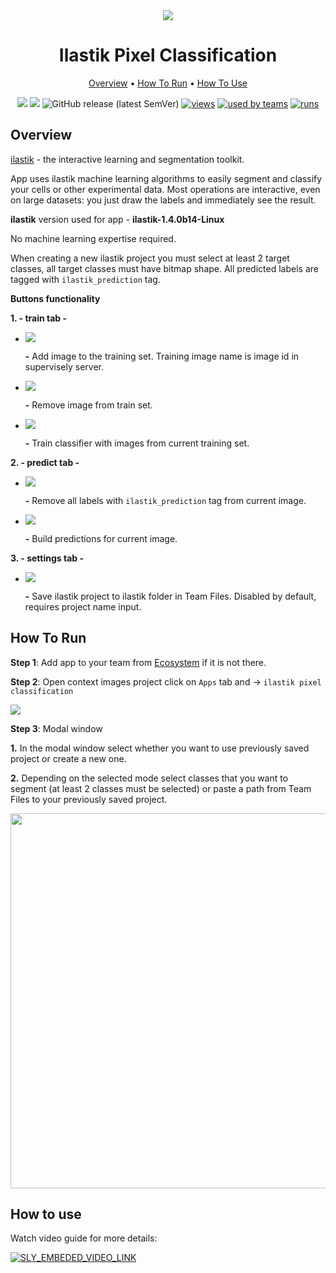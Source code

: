 <div align="center" markdown>
<img src="https://i.imgur.com/ok6t92G.png"/>



# Ilastik Pixel Classification

<p align="center">
  <a href="#Overview">Overview</a> •
  <a href="#How-To-Run">How To Run</a> •
  <a href="#How-To-Use">How To Use</a>
</p>

  
[![](https://img.shields.io/badge/supervisely-ecosystem-brightgreen)](https://ecosystem.supervise.ly/apps/ilastik-pixel-classification)
[![](https://img.shields.io/badge/slack-chat-green.svg?logo=slack)](https://supervise.ly/slack)
![GitHub release (latest SemVer)](https://img.shields.io/github/v/release/supervisely-ecosystem/ilastik-pixel-classification)
[![views](https://app.supervise.ly/public/api/v3/ecosystem.counters?repo=supervisely-ecosystem/ilastik-pixel-classification&counter=views&label=views)](https://supervise.ly)
[![used by teams](https://app.supervise.ly/public/api/v3/ecosystem.counters?repo=supervisely-ecosystem/ilastik-pixel-classification&counter=downloads&label=used%20by%20teams)](https://supervise.ly)
[![runs](https://app.supervise.ly/public/api/v3/ecosystem.counters?repo=supervisely-ecosystem/ilastik-pixel-classification&counter=runs&label=runs&123)](https://supervise.ly)

</div>

## Overview

[ilastik](https://www.ilastik.org/) - the interactive learning and segmentation toolkit.

App uses ilastik machine learning algorithms to easily segment and classify your cells or other experimental data.
Most operations are interactive, even on large datasets: you just draw the labels and immediately see the result.

**ilastik** version used for app - **ilastik-1.4.0b14-Linux**

No machine learning expertise required.

When creating a new ilastik project you must select at least 2 target classes, all target classes must have bitmap shape. 
All predicted labels are tagged with `ilastik_prediction` tag.

**Buttons functionality**

**1. - train tab -**

* <img src="https://i.imgur.com/E8DGTid.png"/> 

  **-** Add image to the training set. Training image name is image id in supervisely server.

* <img src="https://i.imgur.com/lFrPX8a.png"/> 

  **-** Remove image from train set.

* <img src="https://i.imgur.com/wlhkmrZ.png"/> 

  **-** Train classifier with images from current training set.

**2. - predict tab -**

* <img src="https://i.imgur.com/ZbDABZB.png"/> 

  **-** Remove all labels with `ilastik_prediction` tag from current image.

* <img src="https://i.imgur.com/mKKw7bP.png"/> 

  **-** Build predictions for current image.

**3. - settings tab -**

* <img src="https://i.imgur.com/9SOehlM.png"/> 

  **-** Save ilastik project to ilastik folder in Team Files. Disabled by default, requires project name input.



## How To Run 
**Step 1**: Add app to your team from [Ecosystem](https://ecosystem.supervise.ly/apps/ilastik-pixel-classification) if it is not there.

**Step 2**: Open context images project click on `Apps` tab and  -> `ilastik pixel classification` 

<img src="https://i.imgur.com/4mqzfp8.png"/>

**Step 3**: Modal window

**1.** In the modal window select whether you want to use previously saved project or create a new one.

**2.** Depending on the selected mode select classes that you want to segment (at least 2 classes must be selected) or paste a path from Team Files to your previously saved project.

<img src="https://i.imgur.com/B4RUqnj.png" width="600px"/>

## How to use

Watch video guide for more details:

<a data-key="sly-embeded-video-link" href="https://youtu.be/z31-K7NAAbU" data-video-code="z31-K7NAAbU">
    <img src="https://i.imgur.com/Jf54wuS.png" alt="SLY_EMBEDED_VIDEO_LINK"  style="max-width:500px;">
</a>
